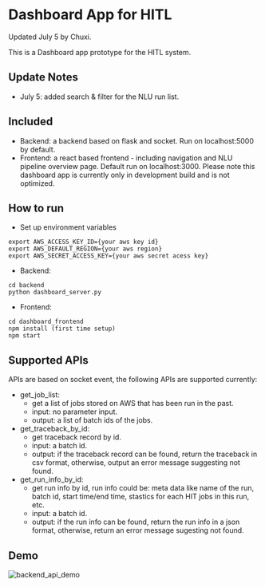 # Dashboard App for HITL
Updated July 5 by Chuxi.

This is a Dashboard app prototype for the HITL system.

## Update Notes
- July 5: added search & filter for the NLU run list. 

## Included 
- Backend: a backend based on flask and socket. Run on localhost:5000 by default.
- Frontend: a react based frontend - including navigation and NLU pipeline overview page. Default run on localhost:3000.
Please note this dashboard app is currently only in development build and is not optimized.

## How to run
- Set up environment variables
```
export AWS_ACCESS_KEY_ID={your aws key id}
export AWS_DEFAULT_REGION={your aws region}
export AWS_SECRET_ACCESS_KEY={your aws secret acess key}
```

- Backend:
```
cd backend
python dashboard_server.py
```

- Frontend:
```
cd dashboard_frontend
npm install (first time setup)
npm start
```

## Supported APIs
APIs are based on socket event, the following APIs are supported currently: 
- get_job_list:
    - get a list of jobs stored on AWS that has been run in the past. 
    - input: no parameter input.
    - output: a list of batch ids of the jobs.
- get_traceback_by_id:
    - get traceback record by id.
    - input: a batch id.
    - output: if the traceback record can be found, return the traceback in csv format, otherwise, output an error message suggesting not found.
- get_run_info_by_id:
    - get run info by id, run info could be:
        meta data like name of the run, batch id, start time/end time, stastics for each HIT jobs in this run, etc. 
    - input: a batch id.
    - output: if the run info can be found, return the run info in a json format, otherwise, return an error message sugesting not found.

## Demo
![backend_api_demo](https://user-images.githubusercontent.com/51009396/175696481-532cec55-5b2e-4bae-bceb-9e7d3f2aa7b7.gif)
